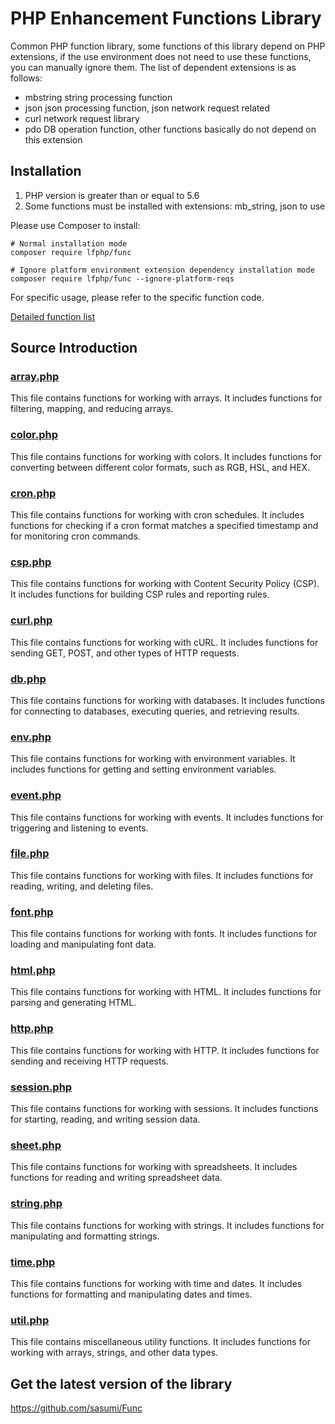 # PHP Enhancement Functions Library
Common PHP function library, some functions of this library depend on PHP extensions, if the use environment does not need to use these functions, you can manually ignore them.
The list of dependent extensions is as follows:
- mbstring string processing function
- json json processing function, json network request related
- curl network request library
- pdo DB operation function, other functions basically do not depend on this extension

## Installation
1. PHP version is greater than or equal to 5.6
2. Some functions must be installed with extensions: mb_string, json to use

Please use Composer to install:
```shell script
# Normal installation mode
composer require lfphp/func

# Ignore platform environment extension dependency installation mode
composer require lfphp/func --ignore-platform-reqs
```
For specific usage, please refer to the specific function code.

[Detailed function list](functions.md)

## Source Introduction
### [array.php](./doc/array.md)
This file contains functions for working with arrays. It includes functions for filtering, mapping, and reducing arrays.

### [color.php](./doc/color.md)
This file contains functions for working with colors. It includes functions for converting between different color formats, such as RGB, HSL, and HEX.

### [cron.php](./doc/cron.md)
This file contains functions for working with cron schedules. It includes functions for checking if a cron format matches a specified timestamp and for monitoring cron commands.

### [csp.php](./doc/csp.md)
This file contains functions for working with Content Security Policy (CSP). It includes functions for building CSP rules and reporting rules.

### [curl.php](./doc/curl.md)
This file contains functions for working with cURL. It includes functions for sending GET, POST, and other types of HTTP requests.

### [db.php](./doc/db.md)
This file contains functions for working with databases. It includes functions for connecting to databases, executing queries, and retrieving results.

### [env.php](./doc/env.md)
This file contains functions for working with environment variables. It includes functions for getting and setting environment variables.

### [event.php](./doc/event.md)
This file contains functions for working with events. It includes functions for triggering and listening to events.

### [file.php](./doc/file.md)
This file contains functions for working with files. It includes functions for reading, writing, and deleting files.

### [font.php](./doc/font.md)
This file contains functions for working with fonts. It includes functions for loading and manipulating font data.

### [html.php](./doc/html.md)
This file contains functions for working with HTML. It includes functions for parsing and generating HTML.

### [http.php](./doc/http.md)
This file contains functions for working with HTTP. It includes functions for sending and receiving HTTP requests.

### [session.php](./doc/session.md)
This file contains functions for working with sessions. It includes functions for starting, reading, and writing session data.

### [sheet.php](./doc/sheet.md)
This file contains functions for working with spreadsheets. It includes functions for reading and writing spreadsheet data.

### [string.php](./doc/string.md)
This file contains functions for working with strings. It includes functions for manipulating and formatting strings.

### [time.php](./doc/time.md)
This file contains functions for working with time and dates. It includes functions for formatting and manipulating dates and times.

### [util.php](./doc/util.md)
This file contains miscellaneous utility functions. It includes functions for working with arrays, strings, and other data types.

## Get the latest version of the library
https://github.com/sasumi/Func
